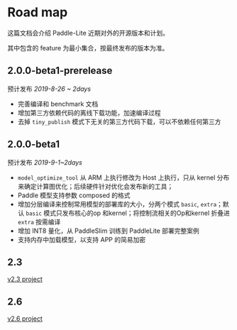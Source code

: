 # Road map

这篇文档会介绍 Paddle-Lite 近期对外的开源版本和计划。

其中包含的 feature 为最小集合，按最终发布的版本为准。


## 2.0.0-beta1-prerelease

预计发布 *2019-8-26 ~ 2days*

- 完善编译和 benchmark 文档
- 增加第三方依赖代码的离线下载功能，加速编译过程
- 去掉 `tiny_publish` 模式下无关的第三方代码下载，可以不依赖任何第三方

## 2.0.0-beta1

预计发布 *2019-9-1~2days*

- `model_optimize_tool` 从 ARM 上执行修改为 Host 上执行，只从 kernel 分布来确定计算图优化；后续硬件针对优化会发布新的工具；
- Paddle 模型支持参数 composed  的格式
- 增加分层编译来控制常用模型的部署库的大小，分两个模式 `basic`, `extra`；默认 `basic` 模式只发布核心的op 和kernel；将控制流相关的Op和kernel 折叠进 `extra` 按需编译
- 增加 INT8 量化，从 PaddleSlim 训练到 PaddleLite 部署完整案例
- 支持内存中加载模型，以支持 APP 的简易加密

## 2.3

[v2.3 project](https://github.com/PaddlePaddle/Paddle-Lite/milestone/3?closed=1)

## 2.6

[v2.6 project](https://github.com/PaddlePaddle/Paddle-Lite/milestones/v2.6)

